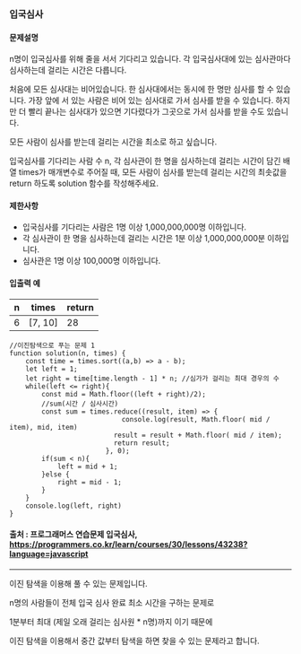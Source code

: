 ### 입국심사

#### 문제설명
n명이 입국심사를 위해 줄을 서서 기다리고 있습니다. 각 입국심사대에 있는 심사관마다 심사하는데 걸리는 시간은 다릅니다.

처음에 모든 심사대는 비어있습니다. 한 심사대에서는 동시에 한 명만 심사를 할 수 있습니다. 가장 앞에 서 있는 사람은 비어 있는 심사대로 가서 심사를 받을 수 있습니다. 하지만 더 빨리 끝나는 심사대가 있으면 기다렸다가 그곳으로 가서 심사를 받을 수도 있습니다.

모든 사람이 심사를 받는데 걸리는 시간을 최소로 하고 싶습니다.

입국심사를 기다리는 사람 수 n, 각 심사관이 한 명을 심사하는데 걸리는 시간이 담긴 배열 times가 매개변수로 주어질 때, 모든 사람이 심사를 받는데 걸리는 시간의 최솟값을 return 하도록 solution 함수를 작성해주세요.

#### 제한사항
- 입국심사를 기다리는 사람은 1명 이상 1,000,000,000명 이하입니다.
- 각 심사관이 한 명을 심사하는데 걸리는 시간은 1분 이상 1,000,000,000분 이하입니다.
- 심사관은 1명 이상 100,000명 이하입니다.

#### 입출력 예
|n|times|return|
|-|---|-----|
|6|[7, 10]|28|

```
//이진탐색으로 푸는 문제 1
function solution(n, times) {
    const time = times.sort((a,b) => a - b);
    let left = 1;
    let right = time[time.length - 1] * n; //심가가 걸리는 최대 경우의 수
    while(left <= right){
        const mid = Math.floor((left + right)/2);
        //sum(시간 / 심사시간)
        const sum = times.reduce((result, item) => {
                            console.log(result, Math.floor( mid / item), mid, item)
                          result = result + Math.floor( mid / item);
                          return result;
                        }, 0);
        if(sum < n){
            left = mid + 1;
        }else {
            right = mid - 1;
        }
    }
    console.log(left, right)
}
```

#### 출처 : 프로그래머스 연습문제 입국심사, https://programmers.co.kr/learn/courses/30/lessons/43238?language=javascript
--------------------------------------------------------------------------------------------------------------------
이진 탐색을 이용해 풀 수 있는 문제입니다.

n명의 사람들이 전체 입국 심사 완료 최소 시간을 구하는 문제로

1분부터 최대 (제일 오래 걸리는 심사원 * n명)까지 이기 때문에

이진 탐색을 이용해서 중간 값부터 탐색을 하면 찾을 수 있는 문제라고 합니다.

